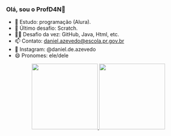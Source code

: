 ### Olá, sou o ProfD4N👋

- 🌱 Estudo: programação (Alura).
- 🔭 Último desafio: Scratch.
- 🐱‍👤 Desafio da vez: GitHub, Java, Html, etc.
- 📫 Contato: daniel.azevedo@escola.pr.gov.br 
- 🤳 Instagram: @daniel.de.azevedo
- 😄 Pronomes: ele/dele

<div align="center">
  <a href="https://github.com/ProfD4N">
  <img height="180em" src="https://github-readme-stats.vercel.app/api?username=ProfD4N&show_icons=true&theme=merko&include_commits=true&count_private=true"/>
  <img height="180em" src="https://github-readme-stats.vercel.app/api/top-langs/?username=ProfD4N&layout=compact&langs_count=7&theme=merko"/>
</div>
